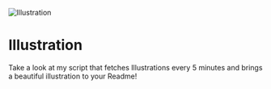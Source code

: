 ![Illustration](https://i.redd.it/ln9t2guu4mqb1.jpg?width=100&height=100)

# Illustration
Take a look at my script that fetches Illustrations every 5 minutes and brings a beautiful illustration to your Readme!